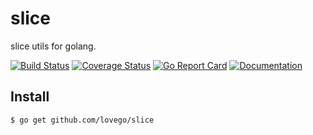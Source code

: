 # slice
slice utils for golang.

[![Build Status](https://github.com/lovego/slice/actions/workflows/go.yml/badge.svg)](https://github.com/lovego/slice/actions/workflows/go.yml)
[![Coverage Status](https://coveralls.io/repos/github/lovego/slice/badge.svg?branch=master)](https://coveralls.io/github/lovego/slice)
[![Go Report Card](https://goreportcard.com/badge/github.com/lovego/slice)](https://goreportcard.com/report/github.com/lovego/slice)
[![Documentation](https://pkg.go.dev/badge/github.com/lovego/slice)](https://pkg.go.dev/github.com/lovego/slice@v0.0.8)

## Install
`$ go get github.com/lovego/slice`

